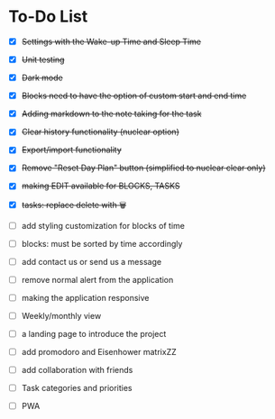 # To-Do List

- [x] ~~Settings with the Wake-up Time and Sleep Time~~
- [x] ~~Unit testing~~
- [x] ~~Dark mode~~
- [x] ~~Blocks need to have the option of custom start and end time~~
- [x] ~~Adding markdown to the note taking for the task~~
- [x] ~~Clear history functionality (nuclear option)~~
- [x] ~~Export/import functionality~~
- [x] ~~Remove "Reset Day Plan" button (simplified to nuclear clear only)~~
- [x] ~~making EDIT available for BLOCKS, TASKS~~
- [x] ~~tasks: replace delete with 🗑️~~


- [ ] add styling customization for blocks of time
- [ ] blocks: must be sorted by time accordingly
- [ ] add contact us or send us a message

- [ ] remove normal alert from the application 
- [ ] making the application responsive
- [ ] Weekly/monthly view
- [ ] a landing page to introduce the project

- [ ] add promodoro and Eisenhower matrixZZ
- [ ] add collaboration with friends 
- [ ] Task categories and priorities
- [ ] PWA   